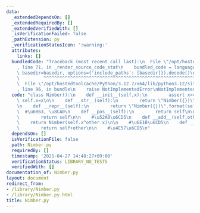 ```yaml
---
data:
  _extendedDependsOn: []
  _extendedRequiredBy: []
  _extendedVerifiedWith: []
  _isVerificationFailed: false
  _pathExtension: py
  _verificationStatusIcon: ':warning:'
  attributes:
    links: []
  bundledCode: "Traceback (most recent call last):\n  File \"/opt/hostedtoolcache/Python/3.12.7/x64/lib/python3.12/site-packages/onlinejudge_verify/documentation/build.py\"\
    , line 71, in _render_source_code_stat\n    bundled_code = language.bundle(stat.path,\
    \ basedir=basedir, options={'include_paths': [basedir]}).decode()\n          \
    \         ^^^^^^^^^^^^^^^^^^^^^^^^^^^^^^^^^^^^^^^^^^^^^^^^^^^^^^^^^^^^^^^^^^^^^^^^^^^^^^^^^\n\
    \  File \"/opt/hostedtoolcache/Python/3.12.7/x64/lib/python3.12/site-packages/onlinejudge_verify/languages/python.py\"\
    , line 96, in bundle\n    raise NotImplementedError\nNotImplementedError\n"
  code: "class Nimber():\n    def __init__(self,x):\n        assert x>=0\n       \
    \ self.x=x\n\n    def __str__(self):\n        return \"Nimber({})\".format(self.x)\n\
    \n    def __repr__(self):\n        return \"Nimber({})\".format(self.x)\n\n  \
    \  #\u6B63, \u8CA0\n    def __pos__(self):\n        return self\n\n    def __neg__(self):\n\
    \        return self\n\n    #\u52A0\u6CD5\n    def __add__(self,other):\n    \
    \    return Nimber(self.x^other.x)\n\n    #\u6E1B\u6CD5\n    def __sub__(self,other):\n\
    \        return self+other\n\n    #\u4E57\u6CD5\n"
  dependsOn: []
  isVerificationFile: false
  path: Nimber.py
  requiredBy: []
  timestamp: '2021-04-27 14:48:27+09:00'
  verificationStatus: LIBRARY_NO_TESTS
  verifiedWith: []
documentation_of: Nimber.py
layout: document
redirect_from:
- /library/Nimber.py
- /library/Nimber.py.html
title: Nimber.py
---
```

